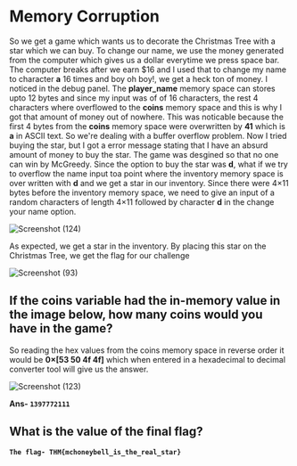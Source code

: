 # Memory Corruption

So we get a game which wants us to decorate the Christmas Tree with a star which we can buy. To change our name, we use the money generated from the computer which gives us a dollar everytime we press space bar. The computer breaks after we earn $16 and I used that to change my name to character **a** 16 times and boy oh boy!, we get a heck ton of money. I noticed in the debug panel. The **player_name** memory space can stores upto 12 bytes and since my input was of of 16 characters, the rest 4 characters where overflowed to the **coins** memory space and this is why I got that amount of money out of nowhere. This was noticable because the first 4 bytes from the **coins** memory space were overwritten by **41** which is **a** in ASCII text. So we're dealing with a buffer overflow problem.
Now I tried buying the star, but I got a error message stating that I have an absurd amount of money to buy the star. The game was desgined so that no one can win by McGreedy. Since the option to buy the star was **d**, what if we try to overflow the name input toa point where the inventory memory space is over written with **d** and we get a star in our inventory.
Since there were 4×11 bytes before the inventory memory space, we need to give an input of a random characters of length 4×11 followed by character **d** in the change your name option.

![Screenshot (124)](https://github.com/Wixter07/HARSHITH-JTP-2/assets/150792650/c187947a-2546-4882-b9af-e81e3fcbbce1)

As expected, we get a star in the inventory. By placing this star on the Christmas Tree, we get the flag for our challenge

![Screenshot (93)](https://github.com/Wixter07/HARSHITH-JTP-2/assets/150792650/99990e21-fa19-4015-a5c2-7c47c2cc2182)


##  If the coins variable had the in-memory value in the image below, how many coins would you have in the game?

So reading the hex values from the coins memory space in reverse order it would be **0×[53 50 4f 4f]** which when entered in a hexadecimal to decimal converter tool will give us the answer.

![Screenshot (123)](https://github.com/Wixter07/HARSHITH-JTP-2/assets/150792650/40c2e534-d286-474e-986b-b2ba9aaed846)


**Ans- `1397772111`**

## What is the value of the final flag?

**`The flag- THM{mchoneybell_is_the_real_star}`**
